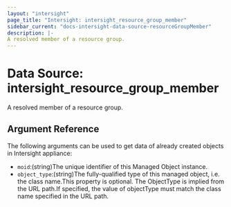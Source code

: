 ```yaml
---
layout: "intersight"
page_title: "Intersight: intersight_resource_group_member"
sidebar_current: "docs-intersight-data-source-resourceGroupMember"
description: |-
A resolved member of a resource group.
---
```


# Data Source: intersight_resource_group_member
A resolved member of a resource group.
## Argument Reference
The following arguments can be used to get data of already created objects in Intersight appliance:
* `moid`:(string)The unique identifier of this Managed Object instance.
* `object_type`:(string)The fully-qualified type of this managed object, i.e. the class name.This property is optional. The ObjectType is implied from the URL path.If specified, the value of objectType must match the class name specified in the URL path.
